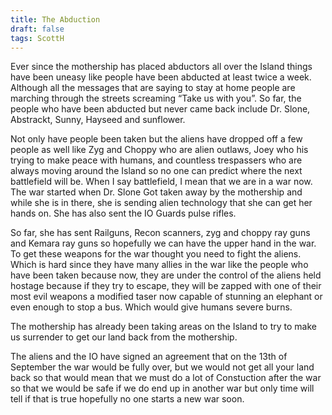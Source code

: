 ```yaml
---
title: The Abduction
draft: false
tags: ScottH
---
```

 
Ever since the mothership has placed abductors all over the Island things have been uneasy like people have been abducted at least twice a week. Although all the messages that are saying to stay at home people are marching through the streets screaming “Take us with you”. So far, the people who have been abducted but never came back include Dr. Slone, Abstrackt, Sunny, Hayseed and sunflower.

Not only have people been taken but the aliens have dropped off a few people as well like Zyg and Choppy who are alien outlaws, Joey who his trying to make peace with humans, and countless trespassers who are always moving around the Island so no one can predict where the next battlefield will be. When I say battlefield, I mean that we are in a war now. The war started when Dr. Slone Got taken away by the mothership and while she is in there, she is sending alien technology that she can get her hands on. She has also sent the IO Guards pulse rifles.

So far, she has sent Railguns, Recon scanners, zyg and choppy ray guns and Kemara ray guns so hopefully we can have the upper hand in the war. To get these weapons for the war thought you need to fight the aliens. Which is hard since they have many allies in the war like the people who have been taken because now, they are under the control of the aliens held hostage because if they try to escape, they will be zapped with one of their most evil weapons a modified taser now capable of stunning an elephant or even enough to stop a bus. Which would give humans severe burns.

The mothership has already been taking areas on the Island to try to make us surrender to get our land back from the mothership.

The aliens and the IO have signed an agreement that on the 13th of September the war would be fully over, but we would not get all your land back so that would mean that we must do a lot of Constuction after the war so that we would be safe if we do end up in another war but only time will tell if that is true hopefully no one starts a new war soon.

